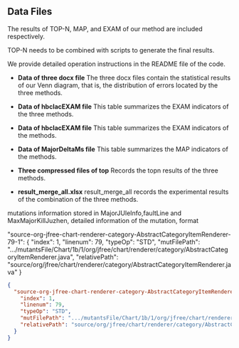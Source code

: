
## Data Files
The results of TOP-N, MAP, and EXAM of our method are included respectively. 

TOP-N needs to be combined with scripts to generate the final results. 

We provide detailed operation instructions in the README file of the code. 
- **Data of three docx file**
The three docx files contain the statistical results of our Venn diagram, 
that is, the distribution of errors located by the three methods.

- **Data of hbclacEXAM file**
This table summarizes the EXAM indicators of the three methods.

- **Data of hbclacEXAM file**
This table summarizes the EXAM indicators of the  methods.

- **Data of MajorDeltaMs file**
This table summarizes the MAP indicators of the  methods.

- **Three compressed files of top**
Records the topn results of the three methods.

- **result_merge_all.xlsx**
result_merge_all records the experimental results of the combination of the three methods.


mutations information stored in MajorJUleInfo,faultLine and MaxMajorKillJuzhen, detailed information of the mutation, format

"source-org-jfree-chart-renderer-category-AbstractCategoryItemRenderer-79-1": 
{
"index": 1,
"linenum": 79,
"typeOp": "STD",
"mutFilePath": ".../mutantsFile/Chart/1b/1/org/jfree/chart/renderer/category/AbstractCategoryItemRenderer.java",
"relativePath": "source/org/jfree/chart/renderer/category/AbstractCategoryItemRenderer.java"
}

```json
{
  "source-org-jfree-chart-renderer-category-AbstractCategoryItemRenderer-79-1": {
    "index": 1,
    "linenum": 79,
    "typeOp": "STD",
    "mutFilePath": ".../mutantsFile/Chart/1b/1/org/jfree/chart/renderer/category/AbstractCategoryItemRenderer.java",
    "relativePath": "source/org/jfree/chart/renderer/category/AbstractCategoryItemRenderer.java"
  }
}
